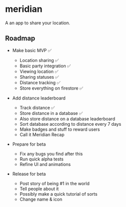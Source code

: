 # meridian

A an app to share your location.

## Roadmap

- Make basic MVP ✅
  - Location sharing ✅
  - Basic party integration ✅
  - Viewing location ✅
  - Sharing statuses ✅
  - Distance tracking ✅
  - Store everything on firestore ✅

- Add distance leaderboard
  - Track distance ✅
  - Store distance in a database ✅
  - Also store distance on a database leaderboard
  - Sort database according to distance every 7 days
  - Make badges and stuff to reward users
  - Call it Meridian Recap

- Prepare for beta
  - Fix any bugs you find after this
  - Run quick alpha tests
  - Refine UI and animations

- Release for beta
  - Post story of being #1 in the world
  - Tell people about it
  - Possibly make a quick tutorial of sorts
  - Change name & icon